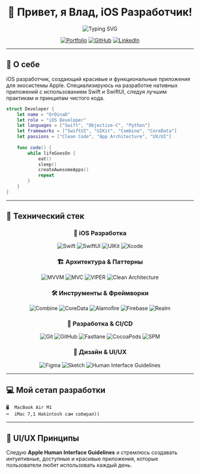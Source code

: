 <div align="center">
  
# 👋 Привет, я Влад, iOS Разработчик!

<img src="https://readme-typing-svg.herokuapp.com?font=Fira+Code&size=32&duration=2800&pause=2000&color=007AFF&center=true&vCenter=true&width=940&lines=iOS+Developer+%7C+Swift+Enthusiast;Building+Beautiful+Apps+%F0%9F%93%B1;Always+Learning+%F0%9F%9A%80" alt="Typing SVG" />

[![Portfolio](https://img.shields.io/badge/Portfolio-ordinad.github.io-blue?style=for-the-badge&logo=safari&logoColor=white)](https://ordinad.github.io)
[![GitHub](https://img.shields.io/badge/GitHub-OrDinaD-181717?style=for-the-badge&logo=github&logoColor=white)](https://github.com/OrDinaD)
[![LinkedIn](https://img.shields.io/badge/LinkedIn-Connect-0077B5?style=for-the-badge&logo=linkedin&logoColor=white)](#)

</div>

---

## 🚀 О себе

iOS разработчик, создающий красивые и функциональные приложения для экосистемы Apple. Специализируюсь на разработке нативных приложений с использованием Swift и SwiftUI, следуя лучшим практикам и принципам чистого кода.

```swift
struct Developer {
    let name = "OrDinaD"
    let role = "iOS Developer"
    let languages = ["Swift", "Objective-C", "Python"]
    let frameworks = ["SwiftUI", "UIKit", "Combine", "CoreData"]
    let passions = ["Clean Code", "App Architecture", "UX/UI"]
    
    func code() {
        while lifeGoesOn {
            eat()
            sleep()
            createAwesomeApps()
            repeat
        }
    }
}
```

---

## 💼 Технический стек

<div align="center">

### 📱 iOS Разработка
![Swift](https://img.shields.io/badge/Swift-FA7343?style=for-the-badge&logo=swift&logoColor=white)
![SwiftUI](https://img.shields.io/badge/SwiftUI-007AFF?style=for-the-badge&logo=swift&logoColor=white)
![UIKit](https://img.shields.io/badge/UIKit-2396F3?style=for-the-badge&logo=uikit&logoColor=white)
![Xcode](https://img.shields.io/badge/Xcode-147EFB?style=for-the-badge&logo=xcode&logoColor=white)

### 🏗️ Архитектура & Паттерны
![MVVM](https://img.shields.io/badge/MVVM-4285F4?style=for-the-badge)
![MVC](https://img.shields.io/badge/MVC-0088CC?style=for-the-badge)
![VIPER](https://img.shields.io/badge/VIPER-FF6B6B?style=for-the-badge)
![Clean Architecture](https://img.shields.io/badge/Clean_Architecture-4CAF50?style=for-the-badge)

### 🛠️ Инструменты & Фреймворки
![Combine](https://img.shields.io/badge/Combine-FA7343?style=for-the-badge&logo=swift&logoColor=white)
![CoreData](https://img.shields.io/badge/CoreData-005CFF?style=for-the-badge&logo=apple&logoColor=white)
![Alamofire](https://img.shields.io/badge/Alamofire-EF5350?style=for-the-badge)
![Firebase](https://img.shields.io/badge/Firebase-FFCA28?style=for-the-badge&logo=firebase&logoColor=black)
![Realm](https://img.shields.io/badge/Realm-39477F?style=for-the-badge&logo=realm&logoColor=white)

### 🔧 Разработка & CI/CD
![Git](https://img.shields.io/badge/Git-F05032?style=for-the-badge&logo=git&logoColor=white)
![GitHub](https://img.shields.io/badge/GitHub-181717?style=for-the-badge&logo=github&logoColor=white)
![Fastlane](https://img.shields.io/badge/Fastlane-00F200?style=for-the-badge&logo=fastlane&logoColor=white)
![CocoaPods](https://img.shields.io/badge/CocoaPods-EE3322?style=for-the-badge&logo=cocoapods&logoColor=white)
![SPM](https://img.shields.io/badge/SPM-FA7343?style=for-the-badge&logo=swift&logoColor=white)

### 🎨 Дизайн & UI/UX
![Figma](https://img.shields.io/badge/Figma-F24E1E?style=for-the-badge&logo=figma&logoColor=white)
![Sketch](https://img.shields.io/badge/Sketch-F7B500?style=for-the-badge&logo=sketch&logoColor=black)
![Human Interface Guidelines](https://img.shields.io/badge/HIG-000000?style=for-the-badge&logo=apple&logoColor=white)

</div>

---

## 💻 Мой сетап разработки

```
🖥️  MacBook Air M1
⌨️  iMac 7,1 Hakintosh сам собирал))
```

---

## 🎨 UI/UX Принципы

Следую **Apple Human Interface Guidelines** и стремлюсь создавать интуитивные, доступные и красивые приложения, которые пользователи любят использовать каждый день.
